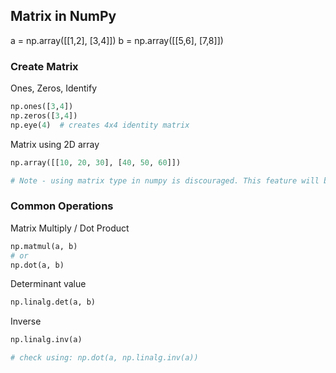 ## Matrix in NumPy
a = np.array([[1,2], [3,4]])
b = np.array([[5,6], [7,8]])

### Create Matrix
Ones, Zeros, Identify
```python
np.ones([3,4])
np.zeros([3,4])
np.eye(4)  # creates 4x4 identity matrix
```

Matrix using 2D array
```python
np.array([[10, 20, 30], [40, 50, 60]])

# Note - using matrix type in numpy is discouraged. This feature will be removed at some point
```

### Common Operations

Matrix Multiply / Dot Product
```python
np.matmul(a, b)
# or
np.dot(a, b)
```

Determinant value
```python
np.linalg.det(a, b)
```


Inverse
```python
np.linalg.inv(a)

# check using: np.dot(a, np.linalg.inv(a))
```


